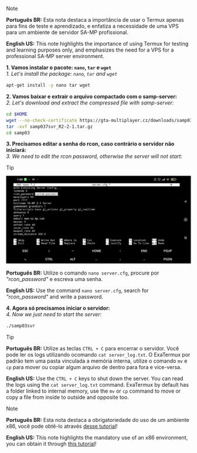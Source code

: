 > [!Note]
> **Português BR:**
> Esta nota destaca a importância de usar o Termux apenas para fins de teste e aprendizado, e enfatiza a necessidade de uma VPS para um ambiente de servidor SA-MP profissional.
>
> **English US:**
> This note highlights the importance of using Termux for testing and learning purposes only, and emphasizes the need for a VPS for a professional SA-MP server environment.

**1. Vamos instalar o pacote: `nano`, `tar` e `wget`** <br />
*1. Let's install the package: `nano`, `tar` and `wget`*

```bash
apt-get install -y nano tar wget
```

**2. Vamos baixar e extrair o arquivo compactado com o samp-server:** <br />
*2. Let's download and extract the compressed file with samp-server:*

```bash
cd $HOME
wget --no-check-certificate https://gta-multiplayer.cz/downloads/samp037svr_R2-2-1.tar.gz
tar -xvf samp037svr_R2-2-1.tar.gz
cd samp03
```

**3. Precisamos editar a senha do rcon, caso contrário o servidor não iniciará:** <br />
*3. We need to edit the rcon password, otherwise the server will not start:*

> [!Tip]
> ![Editing Configuration](https://raw.githubusercontent.com/pawn-team/Termux-Tricks/main/images/Screenshot_2024-02-07-01-00-58-909_com.termux.jpg)
>
> **Português BR:**
> Utilize o comando `nano server.cfg`, procure por *"rcon_password"* e escreva uma senha.
>
> **English US:**
> Use the command `nano server.cfg`, search for *"rcon_password"* and write a password.

**4. Agora só precisamos iniciar o servidor:** <br />
*4. Now we just need to start the server:*

```bash
./samp03svr
```

> [!Tip]
> **Português BR:**
> Utilize as teclas `CTRL + C` para encerrar o servidor.
> Você pode ler os logs utilizando ocomando `cat server_log.txt`.
> O ExaTermux por padrão tem uma pasta vinculada a memória interna, utilize o comando `mv` e `cp` para mover ou copiar algum arquivo de dentro para fora e vice-versa.
>
> **English US:**
> Use the `CTRL + C` keys to shut down the server.
> You can read the logs using the `cat server_log.txt` command.
> ExaTermux by default has a folder linked to internal memory, use the `mv` or `cp` command to move or copy a file from inside to outside and opposite too.

> [!Note]
> **Português BR:**
> Esta nota destaca a obrigatoriedade do uso de um ambiente x86, você pode obtê-lo através [desse tutorial](link)!
>
> **English US:**
> This note highlights the mandatory use of an x86 environment, you can obtain it through [this tutorial](link)!
